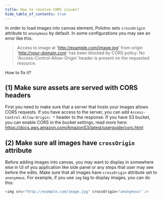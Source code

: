 ```yaml
---
title: How to resolve CORS issues?
hide_table_of_contents: true
---
```


In order to load images into canvas element, Polotno sets `crossOrigin` attribute to `anonymous` by default. In some configurations you may see an error like this:

> Access to image at 'http://example.com/image.jpg' from origin 'http://your-domain.com' has been blocked by CORS policy: No 'Access-Control-Allow-Origin' header is present on the requested resource.

How to fix it?

## (1) Make sure assets are served with CORS headers

First you need to make sure that a server that hosts your images allows CORS requests. If you have access to the server, you can add `Access-Control-Allow-Origin: *` header to the response. If you have S3 bucket, you can enable CORS in the bucket settings, read more here: https://docs.aws.amazon.com/AmazonS3/latest/userguide/cors.html

## (2) Make sure all images have `crossOrigin` attribute

Before adding images into canvas, you may want to display in somewhere else in UI of you application like side panel or any steps that user may see before the edito. Make sure that all images have `crossOrigin` attribute set to `anonymous`. For example, if you use `img` tag to display images, you can do this:

```js
<img src="http://example.com/image.jpg" crossOrigin="anonymous" />
```
